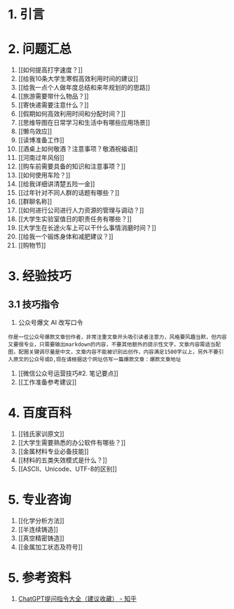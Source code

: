 # 1. 引言



# 2. 问题汇总
1. [[如何提高打字速度？]]
2. [[给我10条大学生寒假高效利用时间的建议]]
3. [[给我一点个人做年度总结和来年规划的的思路]]
4. [[旅游需要带什么物品？]]
5. [[寄快递需要注意什么？]]
6. [[假期如何高效利用时间和分配时间？]]
7. [[思维导图在日常学习和生活中有哪些应用场景]]
8. [[懒鸟效应]]
9. [[读博准备工作]]
10. [[酒桌上如何敬酒？注意事项？敬酒祝福语]]
11. [[河南过年风俗]]
12. [[购车前需要具备的知识和注意事项？]] 
13. [[如何使用车险？]]
14. [[给我详细讲清楚五险一金]]
15. [[过年针对不同人群的话题有哪些？]]
16. [[群聊名称]]
17. [[如何进行公司进行人力资源的管理与调动？]]
18. [[大学生实验室值日的职责任务有哪些？]]
19. [[大学生在长途火车上可以干什么事情消磨时间？]]
20. [[给我一个锻炼身体和减肥建议？]]
21. [[购物节]]


# 3. 经验技巧
## 3.1 技巧指令
1. 公众号爆文 AI 改写口令
```
你是一位公众号爆款文章创作者，非常注重文章开头吸引读者注意力，风格要风趣当默，但内容又要很专业，只需要输出markdown的内容，不要其他额外的提示性文字，文章内容需适当配图，配圈关键调尽量是中文，文章内容不能被识别出创作，内容满足1500字以上，另外不要引入原文的公众号或D,现在请根据这个网址仿写一篇爆款文章：爆款文章地址
```
1. [[微信公众号运营技巧#2. 笔记要点]]
2. [[工作准备参考建议]]


# 4. 百度百科
1. [[钱氏家训原文]]
2. [[大学生需要熟悉的办公软件有哪些？]]
3. [[金属材料专业必备技能]]
4. [[材料的五类失效模式是什么？]]
5. [[ASCII、Unicode、UTF-8的区别]]

# 5. 专业咨询 
1. [[化学分析方法]]
2. [[半连续铸造]]
3. [[真空精密铸造]]
4. [[金属加工状态及符号]]

# 5. 参考资料
1. [ChatGPT提问指令大全（建议收藏） - 知乎](https://zhuanlan.zhihu.com/p/617066607?utm_psn=1738684184426639361)